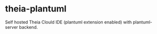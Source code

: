 # theia-plantuml
Self hosted Theia Clould IDE (plantuml extension enabled) with plantuml-server backend.

